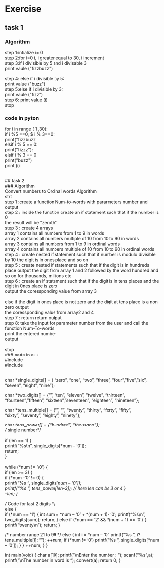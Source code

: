 # Exercise<br>
## task 1<br>
### Algorithm<br>
step 1:intialize i= 0<br>
 step 2:for i=0 i, i greater equal to 30, i increment<br>
 step 3:if i divisible by 5 and i divisable 3<br>
             print vaule ("fizzbuzz")<br><br>
step 4: else if i divisible by 5:<br>
             print value ("buzz") <br>
step 5:else if i divisible by 3:<br>
             print vaule ("fizz")<br>
step 6: print value (i)<br>
stop<br>

### code in pyton<br>
 for i in range ( 1 ,30):<br>
 if i %5 ==0, $ i % 3==0:<br>
 print("fizzbuzz<br>
 elsif i % 5 == 0:<br>
 print("fizzz"):<br>
  elsif i % 3 == 0<br>
 print("buzz")<br>
 print (i)<br>

<br>
## task 2<br>
### Algorithm<br>
Convert numbers to Ordinal words Algorithm<br>
strt <br>
step 1 :create a function Num-to-words with pararmeters number and output<br>
step 2 : inside the function create an if statement such that if the number is 0 <br>
the result will be "zeroth"<br>
step 3 : create 4 arrays<br>
   array 1 contains all numbers from 1 to 9 in words <br>
   array 2 contains all numbers multiple of 10  from 10 to 90 in words <br>
   array 3 contains all numbers from 1 to 9 in ordinal words <br>
   array 4 contains all numbers multiple of 10 from 10 to 90 in ordinal words<br>
step 4 : create nested if statement such that if number is modulo divisible by 10 the digit is in ones place and so on<br>
step 5 : create nested if statements such that if the digit is in hundreds place output the digit from array 1 and 2 followed by the word hundred and
so on for thousands, millions etc<br>
step 6 : create an if statement such that if the digit is in tens places and the digit in 0nes place is zero <br>
output the coressponding value from  array 3<br><br>
else if the digit in ones place is not zero and the digit at tens place is a non zero output<br>
the coressponding value from array2 and 4<br>
step 7 : return return output <br>
step 8: take the input for parameter number from the user and call the function Num-To-words<br>
print the entered number <br>
output<br><br>
stop<br>
### code in c++<br>
#include <stdio.h><br>
#include <string.h><br>
<br>

char *single_digits[] = { “zero”, “one”, “two”, “three”, “four”,”five”,”six”, “seven”, “eight”, “nine”};<br>

char *two_digits[] = {“”, “ten”, “eleven”, “twelve”, “thirteen”, “fourteen”,”fifteen”, “sixteen”,”seventeen”, “eighteen”, “nineteen”};<br>

char *tens_multiple[] = {“”, “”, “twenty”, “thirty”, “forty”, “fifty”,<br>
“sixty”, “seventy”, “eighty”, “ninety”};<br>

char *tens_power[] = {“hundred”, “thousand”};<br>
/* single number*/<br>
<br>if (len == 1) {
<br>printf(“%s\n”, single_digits[*num – ‘0’]);
<br>return;<br>
}
<br>
<br>while (*num != ‘\0’) {
<br>if (len >= 3) {
<br>if (*num -‘0’ != 0) {
<br>printf(“%s “, single_digits[*num – ‘0’]);
<br>printf(“%s “, tens_power[len-3]); // here len can be 3 or 4
}
<br>–len;
}
<br>
<br>/* Code for last 2 digits */
<br>else {
<br>if (*num == ‘1’) {
int sum = *num – ‘0’ + *(num + 1)- ‘0’;
printf(“%s\n”, two_digits[sum]);
return;
}
else if (*num == ‘2’ && *(num + 1) == ‘0’) {
printf(“twenty\n”);
return;
}

/* number range 21 to 99 */
else {
int i = *num – ‘0’;
printf(“%s “, i? tens_multiple[i]: “”);
++num;
if (*num != ‘0’)
printf(“%s “, single_digits[*num – ‘0’]);
}
}
++num;
}
}

int main(void)
{
char a[10];
printf(“\nEnter the number : “);
scanf(“%s”,a);
printf(“\nThe number in word is “);
convert(a);
return 0;
}
